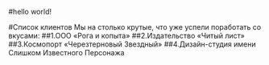 #hello world!

#Список клиентов
Мы на столько крутые, что уже успели поработать со вкусами:
##1.ООО «Рога и копыта»
##2.Издательство «Читый лист»
##3.Космопорт «Черезтерновый Звездный»
##4.Дизайн-студия имени Слишком Известного Персонажа